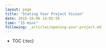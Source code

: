 ```yaml
---
layout: page
title: "Stating Your Project Vision"
date: 2016-10-06 14:05:56
time: "15 mins"
following: _articles/opening-your-project.md
---
```


* TOC
{:toc}